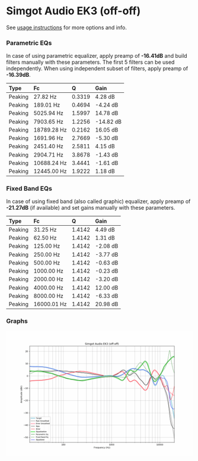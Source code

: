 # Simgot Audio EK3 (off-off)
See [usage instructions](https://github.com/jaakkopasanen/AutoEq#usage) for more options and info.

### Parametric EQs
In case of using parametric equalizer, apply preamp of **-16.41dB** and build filters manually
with these parameters. The first 5 filters can be used independently.
When using independent subset of filters, apply preamp of **-16.39dB**.

| Type    | Fc          |      Q | Gain      |
|:--------|:------------|:-------|:----------|
| Peaking | 27.82 Hz    | 0.3319 | 4.28 dB   |
| Peaking | 189.01 Hz   | 0.4694 | -4.24 dB  |
| Peaking | 5025.94 Hz  | 1.5997 | 14.78 dB  |
| Peaking | 7903.65 Hz  | 1.2256 | -14.82 dB |
| Peaking | 18789.28 Hz | 0.2162 | 16.05 dB  |
| Peaking | 1691.96 Hz  | 2.7669 | -5.30 dB  |
| Peaking | 2451.40 Hz  | 2.5811 | 4.15 dB   |
| Peaking | 2904.71 Hz  | 3.8678 | -1.43 dB  |
| Peaking | 10688.24 Hz | 3.4441 | -1.61 dB  |
| Peaking | 12445.00 Hz | 1.9222 | 1.18 dB   |

### Fixed Band EQs
In case of using fixed band (also called graphic) equalizer, apply preamp of **-21.27dB**
(if available) and set gains manually with these parameters.

| Type    | Fc          |      Q | Gain     |
|:--------|:------------|:-------|:---------|
| Peaking | 31.25 Hz    | 1.4142 | 4.49 dB  |
| Peaking | 62.50 Hz    | 1.4142 | 1.31 dB  |
| Peaking | 125.00 Hz   | 1.4142 | -2.08 dB |
| Peaking | 250.00 Hz   | 1.4142 | -3.77 dB |
| Peaking | 500.00 Hz   | 1.4142 | -0.63 dB |
| Peaking | 1000.00 Hz  | 1.4142 | -0.23 dB |
| Peaking | 2000.00 Hz  | 1.4142 | -3.20 dB |
| Peaking | 4000.00 Hz  | 1.4142 | 12.00 dB |
| Peaking | 8000.00 Hz  | 1.4142 | -6.33 dB |
| Peaking | 16000.01 Hz | 1.4142 | 20.98 dB |

### Graphs
![](./Simgot%20Audio%20EK3%20(off-off).png)